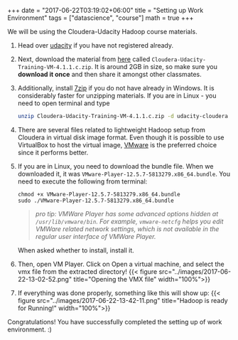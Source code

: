+++
date = "2017-06-22T03:19:02+06:00"
title = "Setting up Work Environment"
tags = ["datascience", "course"]
math = true
+++

We will be using the Cloudera-Udacity Hadoop course materials.
<!--more-->

1. Head over [udacity](https://www.udacity.com/course/intro-to-hadoop-and-mapreduce--ud617) if you have not registered already.
1. Next, download the material from [here](https://docs.google.com/document/d/1v0zGBZ6EHap-Smsr3x3sGGpDW-54m82kDpPKC2M6uiY/edit) called  `Cloudera-Udacity-Training-VM-4.1.1.c.zip`. It is around 2GB in size, so make sure you **download it once** and then share it amongst other classmates.
1. Additionally, install [7zip](http://www.7-zip.org/download.html) if you do not have already in Windows. It is considerably faster for unzipping materials. If you are in Linux - you need to open terminal and type

    ```bash
    unzip Cloudera-Udacity-Training-VM-4.1.1.c.zip -d udacity-cloudera
    ```
4. There are several files related to lightweight Hadoop setup from Cloudera in virtual disk image format. Even though it is possible to use VirtualBox to host the virtual image, [VMware](https://my.vmware.com/en/web/vmware/free#desktop_end_user_computing/vmware_workstation_player/12_0) is the preferred choice since it performs better.

6. If you are in Linux, you need to download the bundle file. When we downloaded it, it was `VMware-Player-12.5.7-5813279.x86_64.bundle`. You need to execute the following from terminal:

    ```
    chmod +x VMware-Player-12.5.7-5813279.x86_64.bundle
    sudo ./VMware-Player-12.5.7-5813279.x86_64.bundle
    ```
    > *pro tip: VMWare Player has some advanced options hidden at `/usr/lib/vmware/bin`. For example, `vmware-netcfg` helps you edit VMWare related network settings, which is not available in the regular user interface of VMWare Player.*

    When asked whether to install, install it.

6. Then, open VM Player. Click on Open a virtual machine, and select the vmx file from the extracted directory!
    {{< figure src="../images/2017-06-22-13-02-52.png" title="Opening the VMX file" width="100%">}}
1. If everything was done properly, something like this will show up:
{{< figure src="../images/2017-06-22-13-42-11.png" title="Hadoop is ready for Running!" width="100%">}}

Congratulations! You have successfully completed the setting up of work environment. :)
